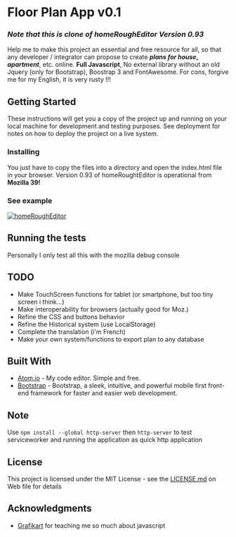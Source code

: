 # Floor Plan App v0.1
### ***Note that this is clone of homeRoughEditor Version 0.93***

Help me to make this project an essential and free resource for all, so that any developer / integrator can propose to create **_plans for house_, _apartment_**, etc. online. **Full Javascript**, No external library without an old Jquery (only for Bootstrap), Boostrap 3 and FontAwesome. For cons, forgive me for my English, it is very rusty !!!

## Getting Started

These instructions will get you a copy of the project up and running on your local machine for development and testing purposes. See deployment for notes on how to deploy the project on a live system.

### Installing

You just have to copy the files into a directory and open the index.html file in your browser. Version 0.93 of homeRoughtEditor is operational from **Mozilla 39!**

### See example
[![homeRoughEditor](https://raw.githubusercontent.com/ekymoz/homeRoughEditor/master/test.jpg)](http://homerougheditor.zipl.io)

## Running the tests

Personally I only test all this with the mozilla debug console

## TODO
- Make TouchScreen functions for tablet (or smartphone, but too tiny screen i think...)
- Make interoperability for browsers (actually good for Moz.)
- Refine the CSS and buttons behavior
- Refine the Historical system (use LocalStorage)
- Complete the translation (i'm French) 
- Make your own system/functions to export plan to any database 

## Built With

* [Atom.io](https://atom.io/) - My code editor. Simple and free.
* [Bootstrap](getbootstrap.com/docs/3.3/) - Bootstrap, a sleek, intuitive, and powerful mobile first front-end framework for faster and easier web development.

## Note
Use ``npm install --global http-server`` then ``http-server`` to test serviceworker and running the application as quick http application

## License

This project is licensed under the MIT License - see the [LICENSE.md](https://en.wikipedia.org/wiki/MIT_License) on Web file for details

## Acknowledgments

* [Grafikart](https://www.grafikart.fr/) for teaching me so much about javascript


